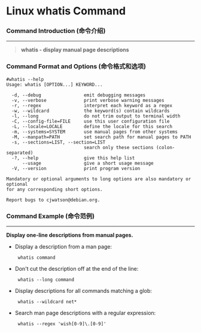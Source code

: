 # Linux whatis Command
### Command Introduction (命令介绍)
-------------------
> **whatis - display manual page descriptions**

### Command Format and Options (命令格式和选项)
```
#whatis --help
Usage: whatis [OPTION...] KEYWORD...

  -d, --debug                emit debugging messages
  -v, --verbose              print verbose warning messages
  -r, --regex                interpret each keyword as a regex
  -w, --wildcard             the keyword(s) contain wildcards
  -l, --long                 do not trim output to terminal width
  -C, --config-file=FILE     use this user configuration file
  -L, --locale=LOCALE        define the locale for this search
  -m, --systems=SYSTEM       use manual pages from other systems
  -M, --manpath=PATH         set search path for manual pages to PATH
  -s, --sections=LIST, --section=LIST
                             search only these sections (colon-separated)
  -?, --help                 give this help list
      --usage                give a short usage message
  -V, --version              print program version

Mandatory or optional arguments to long options are also mandatory or optional
for any corresponding short options.

Report bugs to cjwatson@debian.org.
```

### Command Example (命令范例)
-------------------
**Display one-line descriptions from manual pages.**

- Display a description from a man page:

  ` whatis command`

- Don't cut the description off at the end of the line:

  ` whatis --long command`

- Display descriptions for all commands matching a glob:

  ` whatis --wildcard net*`

- Search man page descriptions with a regular expression:

  ` whatis --regex 'wish[0-9]\.[0-9]'`
